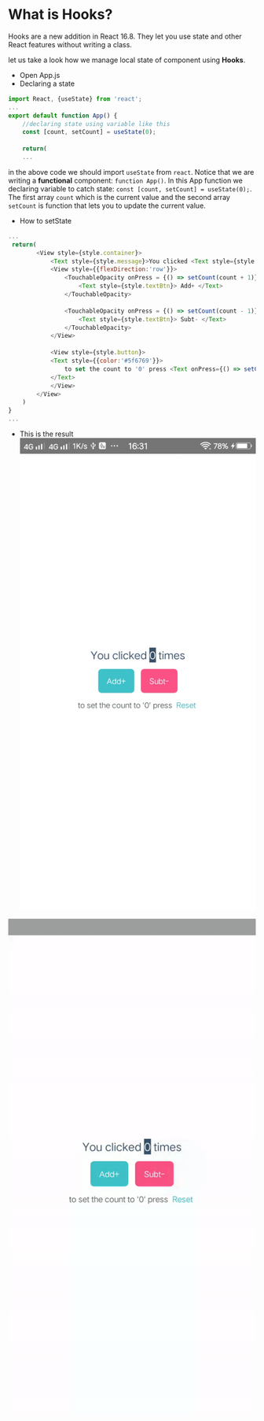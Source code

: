 # What is Hooks?
Hooks are a new addition in React 16.8. They let you use state and other React features without writing a class.

let us take a look how we manage local state of component using **Hooks**.
* Open App.js
* Declaring a state
```js
import React, {useState} from 'react';
...
export default function App() {
    //declaring state using variable like this
    const [count, setCount] = useState(0);
    
    return(
    ...
```
in the above code we should import `useState` from `react`. Notice that we are writing a **functional** component:
`function App()`.
In this App function we declaring variable to catch state: `const [count, setCount] = useState(0);`. The first array `count` which is the current value and the second array `setCount` is function that lets you to update the current value.
* How to setState
```js
...
 return(
        <View style={style.container}>
            <Text style={style.message}>You clicked <Text style={style.highlightText}>{count}</Text> times</Text>
            <View style={{flexDirection:'row'}}>
                <TouchableOpacity onPress = {() => setCount(count + 1)} style={[style.button,{backgroundColor:'#3fc1c9'}]}>
                    <Text style={style.textBtn}> Add+ </Text>
                </TouchableOpacity>

                <TouchableOpacity onPress = {() => setCount(count - 1)} style={[style.button,{backgroundColor:'#fc5185'}]}>
                    <Text style={style.textBtn}> Subt- </Text>
                </TouchableOpacity>
            </View>
            
            <View style={style.button}>
            <Text style={{color:'#5f6769'}}>
                to set the count to '0' press <Text onPress={() => setCount(0)} style={{color:'#3fc1c9'}}> Reset </Text>
            </Text>
            </View>
        </View>
    )
}
...
```
* This is the result
![alt text](https://github.com/rendiwijiatmoko/Basic-React-Native-Hooks/blob/1.useState/Doc/counter.jpg "Previw Counter")

![alt text](https://github.com/rendiwijiatmoko/Basic-React-Native-Hooks/blob/1.useState/Doc/counter.gif "Previw Counter Gif")